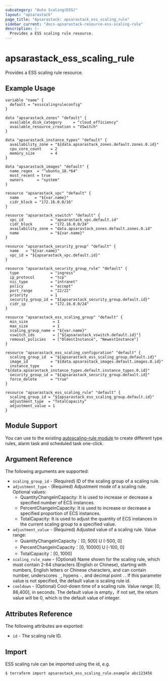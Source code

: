 ```yaml
---
subcategory: "Auto Scaling(ESS)"
layout: "apsarastack"
page_title: "Apsarastack: apsarastack_ess_scaling_rule"
sidebar_current: "docs-apsarastack-resource-ess-scaling-rule"
description: |-
  Provides a ESS scaling rule resource.
---
```


# apsarastack\_ess\_scaling\_rule

Provides a ESS scaling rule resource.

## Example Usage

```
variable "name" {
  default = "essscalingruleconfig"
}

data "apsarastack_zones" "default" {
  available_disk_category     = "cloud_efficiency"
  available_resource_creation = "VSwitch"
}

data "apsarastack_instance_types" "default" {
  availability_zone = "${data.apsarastack_zones.default.zones.0.id}"
  cpu_core_count    = 2
  memory_size       = 4
}

data "apsarastack_images" "default" {
  name_regex  = "^ubuntu_18.*64"
  most_recent = true
  owners      = "system"
}

resource "apsarastack_vpc" "default" {
  name       = "${var.name}"
  cidr_block = "172.16.0.0/16"
}

resource "apsarastack_vswitch" "default" {
  vpc_id            = "apsarastack_vpc.default.id"
  cidr_block        = "172.16.0.0/24"
  availability_zone = "data.apsarastack_zones.default.zones.0.id"
  name              = "${var.name}"
}

resource "apsarastack_security_group" "default" {
  name   = "${var.name}"
  vpc_id = "${apsarastack_vpc.default.id}"
}

resource "apsarastack_security_group_rule" "default" {
  type              = "ingress"
  ip_protocol       = "tcp"
  nic_type          = "intranet"
  policy            = "accept"
  port_range        = "22/22"
  priority          = 1
  security_group_id = "${apsarastack_security_group.default.id}"
  cidr_ip           = "172.16.0.0/24"
}

resource "apsarastack_ess_scaling_group" "default" {
  min_size           = 1
  max_size           = 1
  scaling_group_name = "${var.name}"
  vswitch_ids        = ["${apsarastack_vswitch.default.id}"]
  removal_policies   = ["OldestInstance", "NewestInstance"]
}

resource "apsarastack_ess_scaling_configuration" "default" {
  scaling_group_id  = "${apsarastack_ess_scaling_group.default.id}"
  image_id          = "${data.apsarastack_images.default.images.0.id}"
  instance_type     = "${data.apsarastack_instance_types.default.instance_types.0.id}"
  security_group_id = "${apsarastack_security_group.default.id}"
  force_delete      = "true"
}

resource "apsarastack_ess_scaling_rule" "default" {
  scaling_group_id = "${apsarastack_ess_scaling_group.default.id}"
  adjustment_type  = "TotalCapacity"
  adjustment_value = 1
}
```

## Module Support

You can use to the existing [autoscaling-rule module](https://registry.terraform.io/modules/terraform-alicloud-modules/autoscaling-rule/alicloud) 
to create different type rules, alarm task and scheduled task one-click.

## Argument Reference

The following arguments are supported:

* `scaling_group_id` - (Required) ID of the scaling group of a scaling rule.
* `adjustment_type` - (Required) Adjustment mode of a scaling rule. Optional values:
    - QuantityChangeInCapacity: It is used to increase or decrease a specified number of ECS instances.
    - PercentChangeInCapacity: It is used to increase or decrease a specified proportion of ECS instances.
    - TotalCapacity: It is used to adjust the quantity of ECS instances in the current scaling group to a specified value.
* `adjustment_value` - (Required) Adjusted value of a scaling rule. Value range:
    - QuantityChangeInCapacity：(0, 500] U (-500, 0]
    - PercentChangeInCapacity：[0, 10000] U [-100, 0]
    - TotalCapacity：[0, 1000]
* `scaling_rule_name` - (Optional) Name shown for the scaling rule, which must contain 2-64 characters (English or Chinese), starting with numbers, English letters or Chinese characters, and can contain number, underscores `_`, hypens `-`, and decimal point `.`. If this parameter value is not specified, the default value is scaling rule id. 
* `cooldown` - (Optional) Cool-down time of a scaling rule. Value range: [0, 86,400], in seconds. The default value is empty，if not set, the return value will be 0, which is the default value of integer.

## Attributes Reference

The following attributes are exported:

* `id` - The scaling rule ID.

## Import

ESS scaling rule can be imported using the id, e.g.

```
$ terraform import apsarastack_ess_scaling_rule.example abc123456
```
